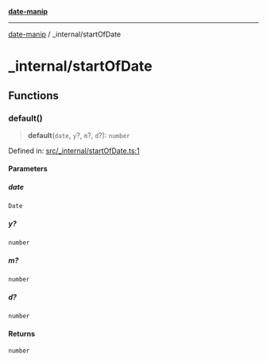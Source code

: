 [**date-manip**](../index.md)

***

[date-manip](../modules.md) / \_internal/startOfDate

# \_internal/startOfDate

## Functions

### default()

> **default**(`date`, `y`?, `m`?, `d`?): `number`

Defined in: [src/\_internal/startOfDate.ts:1](https://github.com/fengxinming/date-manip/blob/672f1dce8f57973c145b734bdf778535cf1bb983/src/_internal/startOfDate.ts#L1)

#### Parameters

##### date

`Date`

##### y?

`number`

##### m?

`number`

##### d?

`number`

#### Returns

`number`
